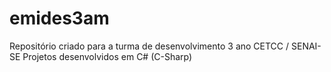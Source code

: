 # emides3am
Repositório criado para a turma de desenvolvimento 3 ano CETCC / SENAI-SE
Projetos desenvolvidos em C# (C-Sharp)
